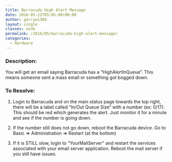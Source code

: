 ```yaml
---
title: Barracuda High Alert Message
date: 2016-05-21T05:05:00+00:00
author: gerryw1389
layout: single
classes: wide
permalink: /2016/05/barracuda-high-alert-message/
categories:
  - Hardware
---
```

<!--more-->

### Description:

You will get an email saying Barracuda has a &#8220;HighAlertInQueue&#8221;. This means someone sent a mass email or something got bogged down.

### To Resolve:

1. Login to Barracuda and on the main status page towards the top right, there will be a label called &#8220;In/Out Queue Size&#8221; with a number (ex: 0/17). This should be red which generates the alert. Just monitor it for a minute and see if the number is going down.

2. If the number still does not go down, reboot the Barracuda device. Go to Basic => Administration => Restart (at the bottom)

3. If it is STILL slow, login to &#8220;YourMailServer&#8221; and restart the services associated with your email server application. Reboot the mail server if you still have issues.